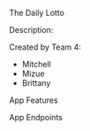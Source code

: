 The Daily Lotto
  
  Description:  

Created by Team 4:
  - Mitchell
  - Mizue
  - Brittany
  
  
App Features


App Endpoints
